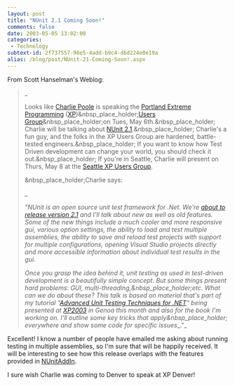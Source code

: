 ```yaml
---
layout: post
title: "NUnit 2.1 Coming Soon!"
comments: false
date: 2003-05-05 13:02:00
categories:
 - Technology
subtext-id: 2f737557-98e5-4add-b9c4-d6d224e0e19a
alias: /blog/post/NUnit-21-Coming-Soon!.aspx
---
```



From Scott Hanselman's Weblog:

> _
> 
> Looks like [Charlie Poole](http://www.charliepoole.org/) is speaking the [Portland Extreme Programming](http://www.xpdx.org/) ([XP](http://extremeprogramming.org/))&nbsp_place_holder;[Users Group](http://www.xpdx.org/)&nbsp_place_holder;on Tues, May 6th.&nbsp_place_holder; Charlie will be talking about [NUnit 2.1](http://www.nunit.org/).&nbsp_place_holder; Charlie's a fun guy, and the folks in the XP Users Group are hardened, battle-tested engineers.&nbsp_place_holder; If you want to know how Test Driven development can change your world, you should check it out.&nbsp_place_holder; If you're in Seattle, Charlie will present on Thurs, May 8 at the [Seattle XP Users Group](http://charliepoole.org/cgi-bin/wiki.cgi?NextMeeting).
> 
> &nbsp_place_holder;Charlie says:
> 
> _
> 
> _"NUnit is an open source unit test framework for .Net. We're [about to release version 2.1](http://sourceforge.net/projects/nunit/) and I'll talk about new as well as old features. Some of the new things include a much cooler and more responsive gui, various option settings, the ability to load and test multiple assemblies, the ability to save and reload test projects with support for multiple configurations, opening Visual Studio projects directly and more accessible information about individual test results in the gui._
> 
> _Once you grasp the idea behind it, unit testing as used in test-driven development is a beautifully simple concept. But some things present hard problems: GUI, multi-threading,&nbsp_place_holder;etc. What can we do about these? This talk is based on material that's part of my tutorial "[Advanced Unit Testing Techniques for .NET](http://www.xp2003.org/tutorial/poole.html)" being presented at [XP2003](http://www.xp2003.org/) in Genoa this month and also for the book I'm working on. I'll outline some key tricks that apply&nbsp_place_holder; everywhere and show some code for specific issues__."_

Excellent! I know a number of people have emailed me asking about running testing in multiple assemblies, so I'm sure that will be happily received. It will be interesting to see how this release overlaps with the features provided in [NUnitAddIn](http://dotnetweblogs.com/NUnitAddin/).

I sure wish Charlie was coming to Denver to speak at XP Denver!
